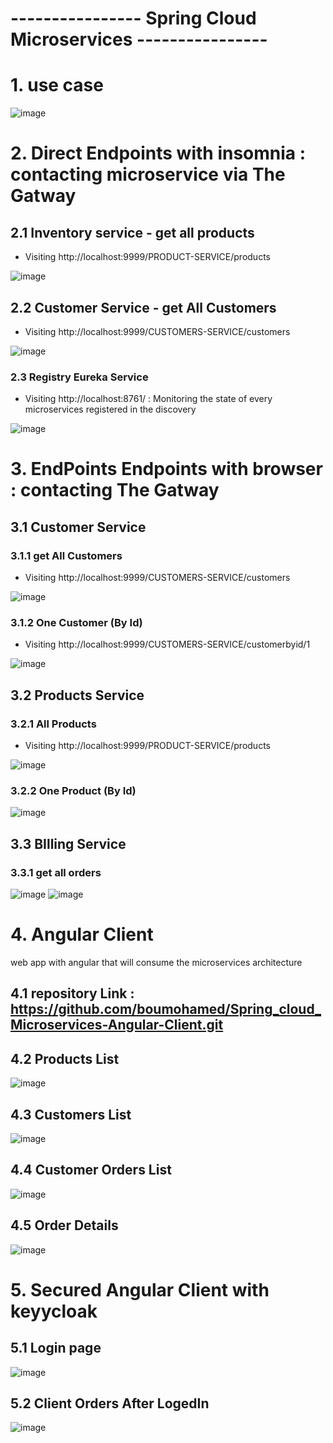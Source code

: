 # ---------------- Spring Cloud Microservices ----------------
# 1. use case
![image](https://user-images.githubusercontent.com/62290643/206123723-0f5d7345-b23d-4ecb-84cb-83346104a73d.png)


# 2. Direct Endpoints with insomnia : contacting microservice via The Gatway
## 2.1 Inventory service - get all products
- Visiting http://localhost:9999/PRODUCT-SERVICE/products

![image](https://user-images.githubusercontent.com/62290643/199279561-8a0685cb-f8a5-4b23-9d6c-889a20a49fe7.png)
## 2.2 Customer Service - get All Customers
- Visiting http://localhost:9999/CUSTOMERS-SERVICE/customers

![image](https://user-images.githubusercontent.com/62290643/199280713-d61fec69-b2e3-4028-aa52-75219e92c1bc.png)
### 2.3 Registry Eureka Service  
- Visiting http://localhost:8761/ : Monitoring the state of every microservices registered in the discovery

![image](https://user-images.githubusercontent.com/62290643/199281126-a1092226-771c-4f14-84ad-65643e979169.png)
# 3. EndPoints Endpoints with browser : contacting The Gatway
## 3.1 Customer Service
### 3.1.1 get All Customers
- Visiting http://localhost:9999/CUSTOMERS-SERVICE/customers

![image](https://user-images.githubusercontent.com/62290643/200776086-65ddf6e8-4513-46e7-986e-d0f4e76a5727.png)
### 3.1.2 One Customer (By Id)
- Visiting http://localhost:9999/CUSTOMERS-SERVICE/customerbyid/1

![image](https://user-images.githubusercontent.com/62290643/200776331-de954a06-02f6-4786-aee3-68cc917838df.png)
## 3.2 Products Service
### 3.2.1 All Products
- Visiting http://localhost:9999/PRODUCT-SERVICE/products

![image](https://user-images.githubusercontent.com/62290643/200777250-d7bc9122-d890-4239-b6c0-6a4ca1d6baf2.png)
### 3.2.2 One Product (By Id)
![image](https://user-images.githubusercontent.com/62290643/200777548-889d86ff-465f-4e0b-9176-5d0ba8bca5b4.png)
## 3.3 BIlling Service
### 3.3.1 get all orders
![image](https://user-images.githubusercontent.com/62290643/200775821-94485528-c462-45db-bbb4-3d4e97cb08ae.png)
![image](https://user-images.githubusercontent.com/62290643/200777870-0beb6941-30dc-4cdc-b48c-30acc4a1f057.png)

# 4. Angular Client 
web app with angular that will consume the microservices architecture
## 4.1 repository Link : https://github.com/boumohamed/Spring_cloud_Microservices-Angular-Client.git

## 4.2 Products List
![image](https://user-images.githubusercontent.com/62290643/202019727-5909dde8-634d-437a-a81d-f556084e9787.png)
## 4.3 Customers List
![image](https://user-images.githubusercontent.com/62290643/202019848-a360a512-7e6a-4a15-b3ce-960f9202d11c.png)
## 4.4 Customer Orders List
![image](https://user-images.githubusercontent.com/62290643/202019983-253bd49f-358c-4e9d-9f78-abb06a5dbc28.png)
## 4.5 Order Details
![image](https://user-images.githubusercontent.com/62290643/202020120-098fe060-970c-44d3-b76e-0507703720c7.png)

# 5. Secured Angular Client with keyycloak 
## 5.1 Login page
![image](https://user-images.githubusercontent.com/62290643/206132384-c6cfe9d0-9f00-4b58-a7fe-6d98a27cfe51.png)
## 5.2 Client Orders After LogedIn
![image](https://user-images.githubusercontent.com/62290643/206132904-f54adf37-f71c-4fd8-93b8-6188047b79e5.png)


